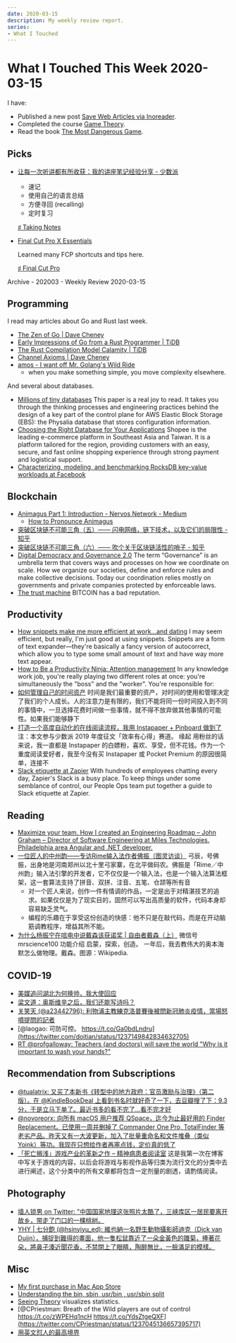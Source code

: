 ```yaml
---
date: 2020-03-15
description: My weekly review report.
series:
- What I Touched
---
```


# What I Touched This Week 2020-03-15

I have:

* Published a new post [Save Web Articles via Inoreader](https://blog.iany.me/2020/03/save-web-articles-via-inoreader/).
* Completed the course [Game Theory](https://twitter.com/doitian/status/1239147515494256640).
* Read the book [The Most Dangerous Game](https://www.goodreads.com/review/show/3225593343?utm_medium=api&utm_source=rss).

<!--more-->

## Picks


* [让每一次听讲都有所收获：我的讲座笔记经验分享 - 少数派](https://sspai.com/post/59095)
    * 速记
    * 使用自己的语言总结
    * 方便寻回 (recalling)
    * 定时复习

    [♯ Taking Notes](https://blog.iany.me/wiki/taking-notes/)


* [Final Cut Pro X Essentials](https://www.youtube.com/playlist?list=PLs9bpmr0ZQc9tMUEkLSpu5VYbZNBW5L80)

    Learned many FCP shortcuts and tips here.

    [♯ Final Cut Pro](https://blog.iany.me/wiki/final-cut-pro/)

Archive - 202003 - Weekly Review 2020-03-15

## Programming

I read may articles about Go and Rust last week.

-   [The Zen of Go | Dave Cheney](https://dave.cheney.net/2020/02/23/the-zen-of-go)
-   [Early Impressions of Go from a Rust Programmer | TiDB](https://pingcap.com/blog/early-impressions-of-go-from-a-rust-programmer/)
-   [The Rust Compilation Model Calamity | TiDB](https://pingcap.com/blog/rust-compilation-model-calamity/)
-   [Channel Axioms | Dave Cheney](https://dave.cheney.net/2014/03/19/channel-axioms)
-   [amos - I want off Mr. Golang's Wild Ride](https://fasterthanli.me/blog/2020/i-want-off-mr-golangs-wild-ride/)
    -   when you make something simple, you move complexity elsewhere.

And several about databases.

-   [Millions of tiny databases](https://blog.acolyer.org/2020/03/04/millions-of-tiny-databases/)
    This paper is a real joy to read. It takes you through the thinking processes and engineering practices behind the design of a key part of the control plane for AWS Elastic Block Storage (EBS): the Physalia database that stores configuration information.
-   [Choosing the Right Database for Your Applications](https://pingcap.com/success-stories/choosing-right-database-for-your-applications/)
    Shopee is the leading e-commerce platform in Southeast Asia and Taiwan. It is a platform tailored for the region, providing customers with an easy, secure, and fast online shopping experience through strong payment and logistical support.
-   [Characterizing, modeling, and benchmarking RocksDB key-value workloads at Facebook](https://blog.acolyer.org/2020/03/11/rocks-db-at-facebook/)

## Blockchain

-   [Animagus Part 1: Introduction - Nervos Network - Medium](https://medium.com/nervosnetwork/https-medium-com-nervosnetwork-animagus-part-1-introduction-66fa8ce27ccd-cfb361a7d883)
    -   [How to Pronounce Animagus](https://www.youtube.com/watch?v=A8HFUKRf9FA)
-   [突破区块链不可能三角（五）—— 闪电网络，链下技术，以及它们的局限性 - 知乎](https://zhuanlan.zhihu.com/p/95159996)
-   [突破区块链不可能三角（六）—— 吹个关于区块链活性的哨子 - 知乎](https://zhuanlan.zhihu.com/p/109044249)
-   [Digital Democracy and Governance 2.0](https://medium.com/the-capital/digital-democracy-and-governance-2-0-2cdb4533e379)
    The term “Governance” is an umbrella term that covers ways and processes on how we coordinate on scale. How we organize our societies, define and enforce rules and make collective decisions. Today our coordination relies mostly on governments and private companies protected by enforceable laws.
-   [The trust machine](https://www.economist.com/leaders/2015/10/31/the-trust-machine)
    BITCOIN has a bad reputation.


## Productivity

-   [How snippets make me more efficient at work...and dating](https://zapier.com/blog/snippets-dating/)
    I may seem efficient, but really, I'm just good at using snippets. Snippets are a form of text expander—they're basically a fancy version of autocorrect, which allow you to type some small amount of text and have way more text appear.
-   [How to Be a Productivity Ninja: Attention management](https://zapier.com/blog/productivity-ninja-attention-management/)
    In any knowledge work job, you're really playing two different roles at once: you're simultaneously the "boss" and the "worker". You're responsible for:
-   [如何管理自己的时间资产](https://draveness.me/few-words-time-management)
    时间是我们最重要的资产，对时间的使用和管理决定了我们的个人成长。人的注意力是有限的，我们不能将同一份时间投入到不同的事情中，一旦选择花费时间做一些事情，就不得不放弃做其他事情的可能性。如果我们能够静下
-   [打造一个高度自动化的在线阅读流程，我用 Instapaper + Pinboard 做到了](https://sspai.com/post/59098)
    注：本文参与少数派 2019 年度征文「效率有心得」赛道。 缘起 用粉丝的话来说，我一直都是 Instapaper 的白嫖粉，喜欢、享受，但不花钱。作为一个重度阅读爱好者，我至今没有买 Instapaper 或 Pocket Premium 的原因很简单，连接不
-   [Slack etiquette at Zapier](https://zapier.com/blog/slack-etiquette-at-zapier/)
    With hundreds of employees chatting every day, Zapier's Slack is a busy place. To keep things under some semblance of control, our People Ops team put together a guide to Slack etiquette at Zapier.

## Reading

-   [Maximize your team. How I created an Engineering Roadmap – John Graham – Director of Software Engineering at Miles Technologies. Philadelphia area Angular and .NET developer.](https://johngrahamdev.com/Building-An-Engineering-Roadmap/)
-   [一位匠人的中州韵——专访Rime输入法作者佛振（图灵访谈）](https://www.ituring.com.cn/article/118072)
    弓辰，号佛振，出身地是河南郑州以北十里弓家寨，在北平做码农。佛振是「Rime／中州韵」输入法引擎的开发者，它不仅仅是一个输入法，也是一个输入法算法框架，这一套算法支持了拼音、双拼、注音、五笔、仓颉等所有音
    -   对一个匠人来说，创作一件有情调的作品，一定是出于对精湛技艺的追求。如果仅仅是为了现实目的，固然可以写出高质量的软件，代码本身却容易缺乏灵气。
    -   编程的乐趣在于享受这份创造的快感：他不只是在敲代码，而是在开动脑筋调教程序，增益其所不能。
-   [为什么杨振宁在唁电中说戴森该获诺奖 | 自由者戴森（上）](https://mp.weixin.qq.com/s/N3u-8OwA5WdHZ2W0hUsG4g)
    微信号 mrscience100 功能介绍 启蒙，探索，创造。 一年后，我去教伟大的奥本海默怎么做物理。戴森。图源：Wikipedia.

## COVID-19

-   [美媒追问湖北为何换帅，我大使回应](http://mp.weixin.qq.com/s?__biz=MjM5MjA4MjA4MA==&mid=2654740470&idx=2&sn=a9b5e5035415e23ecda80119ad2de09b&chksm=bd630e398a14872f3582f975869352ab3f5bda134f4ed440a571ec0c87be67884284d823195a&mpshare=1&scene=1&srcid=&sharer_sharetime=1581761599568&sharer_shareid=e7bb68422a42795eb26b0930876fa613)
-   [梁文道：奥斯维辛之后，我们还能写诗吗？](http://mp.weixin.qq.com/s?__biz=MjM5NzIwMTIyMQ==&mid=2650312795&idx=1&sn=7c2cad37d6c73b97a25b1048d30691f0&chksm=bed1a47189a62d67de0288594c76201f59ac77301f688cd2c4f1cf6ec71150604a7525770cff&mpshare=1&scene=1&srcid=&sharer_sharetime=1581754766041&sharer_shareid=e7bb68422a42795eb26b0930876fa613)
-   [关笑天 (@a23442796): 利物浦主教練克洛普賽後被問新冠肺炎疫情，當場怒噴提問的記者](https://twitter.com/doitian/status/1235850947529605121)
-   [@laogao: 可防可控。 https://t.co/Ga0bdLndru](https://twitter.com/doitian/status/1237149842834632705)
-   [RT @profgalloway: Teachers (and doctors) will save the world "Why is it important to wash your hands?"](https://twitter.com/doitian/status/1239112485010960384)

## Recommendation from Subscriptions

-   [@tualatrix: 又买了本新书《转型中的地方政府：官员激励与治理》（第二版）。在 @KindleBookDeal 上看到书名时就好奇了一下，去豆瓣搜了下：9.3 分，于是立马下单了。最近书多的看不完了…看不完才好](https://twitter.com/doitian/status/1239076098635268097)
-   [@novoreorx: 向所有 macOS 用户推荐 QSpace，迄今为止最好用的 Finder Replacement。已使用一周并删掉了 Commander One Pro, TotalFinder 等老劣产品。昨天又有一大波更新，加入了批量重命名和文件堆叠（类似 Yoink）等功。我现在只想给作者再塞点钱，定价真的低了](https://twitter.com/doitian/status/1238491907031891968)
-   [「死亡搁浅」游戏产业的革新之作 – 精神病患者阅读室](http://blog.thomasyao.wtf/2020/03/%E6%AD%BB%E4%BA%A1%E6%90%81%E6%B5%85%E6%B8%B8%E6%88%8F%E4%BA%A7%E4%B8%9A%E7%9A%84%E9%9D%A9%E6%96%B0%E4%B9%8B%E4%BD%9C/)
    这是我第一次在博客中写关于游戏的内容，以后会将游戏与影视作品等归类为流行文化的分类中去进行阐述，这个分类中的所有文章都将包含一定剂量的剧透，请酌情阅读。


## Photography

-   [墙人锁男 on Twitter: "中国国家地理这张照片太酷了，三峡库区一居民要离开故乡，带走了门口的一棵桃树。](https://twitter.com/wallockman/status/1238812384644325376)
-   [YHY | 七分飽 (@hsinyiyu\_ed): 維也納一名野生動物攝影師迪克（Dick van Duijn），捕捉到難得的畫面，他一隻松鼠靠近了一朵金黃色的雛菊，捧著花朵，將鼻子湊近聞花香，不禁閉上了眼睛，陶醉無比，一臉滿足的模樣。](https://twitter.com/hsinyiyu_ed/status/1236290336512589827)

## Misc

-   [My first purchase in Mac App Store](https://twitter.com/doitian/status/1239035350976278528)
-   [Understanding the bin, sbin, usr/bin , usr/sbin split](http://lists.busybox.net/pipermail/busybox/2010-December/074114.html)
-   [Seeing Theory](https://seeing-theory.brown.edu/) visualizes statistics.
-   [@CPriestman: Breath of the Wild players are out of control https://t.co/zWPEHq1ncH https://t.co/YdsZtgeQXF](https://twitter.com/CPriestman/status/1237045136657395717)
-   [用英文怼人的最高境界](http://mp.weixin.qq.com/s?__biz=MjM5NTExMTk5MA==&mid=2660772525&idx=1&sn=eae9a51ec729f2bf163bba496c3dcf83&chksm=bd91fff48ae676e23c6a4acc2eb58542ca48e95ad3dd321e941d2628f53322f6b9241a522b38&mpshare=1&scene=1&srcid=&sharer_sharetime=1584093443911&sharer_shareid=e7bb68422a42795eb26b0930876fa613)
